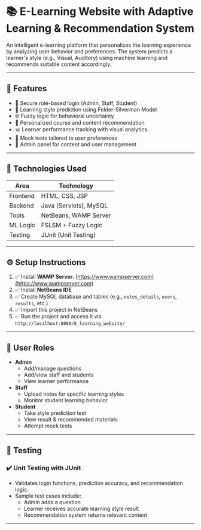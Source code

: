 # 📚 E-Learning Website with Adaptive Learning & Recommendation System

An intelligent e-learning platform that personalizes the learning experience by analyzing user behavior and preferences. The system predicts a learner's style (e.g., Visual, Auditory) using machine learning and recommends suitable content accordingly.

---

## 🚀 Features

- 🔐 Secure role-based login (Admin, Staff, Student)
- 🧠 Learning style prediction using Felder-Silverman Model
- 🌐 Fuzzy logic for behavioral uncertainty
- 🎯 Personalized course and content recommendation
- 📊 Learner performance tracking with visual analytics
- 📝 Mock tests tailored to user preferences
- 📂 Admin panel for content and user management

---

## 🧠 Technologies Used

| Area      | Technology            |
|-----------|------------------------|
| Frontend  | HTML, CSS, JSP         |
| Backend   | Java (Servlets), MySQL |
| Tools     | NetBeans, WAMP Server  |
| ML Logic  | FSLSM + Fuzzy Logic    |
| Testing   | JUnit (Unit Testing)   |

---

## ⚙️ Setup Instructions

1. ✅ Install **WAMP Server**: [https://www.wampserver.com](https://www.wampserver.com)
2. ✅ Install **NetBeans IDE**
3. ✅ Create MySQL database and tables (e.g., `notes_details`, `users`, `results`, etc.)
4. ✅ Import this project in NetBeans
5. ✅ Run the project and access it via `http://localhost:8080/E_learning_website/`

---

## 👥 User Roles

- **Admin**
  - Add/manage questions
  - Add/view staff and students
  - View learner performance
- **Staff**
  - Upload notes for specific learning styles
  - Monitor student learning behavior
- **Student**
  - Take style prediction test
  - View result & recommended materials
  - Attempt mock tests

---

## 🧪 Testing

### ✔️ Unit Testing with JUnit
- Validates login functions, prediction accuracy, and recommendation logic.
- Sample test cases include:
  - Admin adds a question
  - Learner receives accurate learning style result
  - Recommendation system returns relevant content

---







